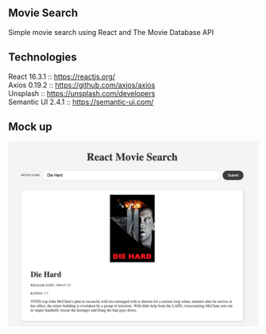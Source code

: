 ## Movie Search
Simple movie search using React and The Movie Database API


## Technologies
React 16.3.1 :: https://reactjs.org/ <br />
Axios 0.19.2 :: https://github.com/axios/axios <br />
Unsplash :: https://unsplash.com/developers <br />
Semantic UI 2.4.1 :: https://semantic-ui.com/

## Mock up
![](docs/movie-search.png)



